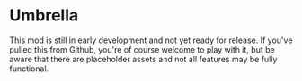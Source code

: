 [//]: # ( Umbrella )

# Umbrella
This mod is still in early development and not yet ready for release.  If you've pulled this from Github, you're of course welcome to play with it, but be aware that there are placeholder assets and not all features may be fully functional.